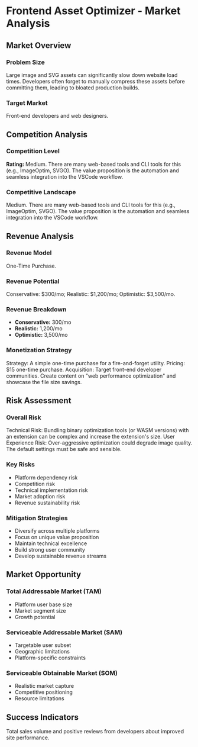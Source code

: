 # Frontend Asset Optimizer - Market Analysis

## Market Overview

### Problem Size
Large image and SVG assets can significantly slow down website load times. Developers often forget to manually compress these assets before committing them, leading to bloated production builds.

### Target Market
Front-end developers and web designers.

## Competition Analysis

### Competition Level
**Rating:** Medium. There are many web-based tools and CLI tools for this (e.g., ImageOptim, SVGO). The value proposition is the automation and seamless integration into the VSCode workflow.

### Competitive Landscape
Medium. There are many web-based tools and CLI tools for this (e.g., ImageOptim, SVGO). The value proposition is the automation and seamless integration into the VSCode workflow.

## Revenue Analysis

### Revenue Model
One-Time Purchase.

### Revenue Potential
Conservative: $300/mo; Realistic: $1,200/mo; Optimistic: $3,500/mo.

### Revenue Breakdown
- **Conservative:** 300/mo
- **Realistic:** 1,200/mo
- **Optimistic:** 3,500/mo

### Monetization Strategy
Strategy: A simple one-time purchase for a fire-and-forget utility. Pricing: $15 one-time purchase. Acquisition: Target front-end developer communities. Create content on "web performance optimization" and showcase the file size savings.

## Risk Assessment

### Overall Risk
Technical Risk: Bundling binary optimization tools (or WASM versions) with an extension can be complex and increase the extension's size. User Experience Risk: Over-aggressive optimization could degrade image quality. The default settings must be safe and sensible.

### Key Risks
- Platform dependency risk
- Competition risk
- Technical implementation risk
- Market adoption risk
- Revenue sustainability risk

### Mitigation Strategies
- Diversify across multiple platforms
- Focus on unique value proposition
- Maintain technical excellence
- Build strong user community
- Develop sustainable revenue streams

## Market Opportunity

### Total Addressable Market (TAM)
- Platform user base size
- Market segment size
- Growth potential

### Serviceable Addressable Market (SAM)
- Targetable user subset
- Geographic limitations
- Platform-specific constraints

### Serviceable Obtainable Market (SOM)
- Realistic market capture
- Competitive positioning
- Resource limitations

## Success Indicators
Total sales volume and positive reviews from developers about improved site performance.
